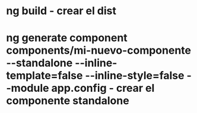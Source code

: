 # ng build - crear el dist

# ng generate component components/mi-nuevo-componente --standalone --inline-template=false --inline-style=false --module app.config - crear el componente standalone
